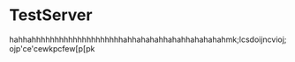 # TestServer
hahhahhhhhhhhhhhhhhhhhhhhahhahahahhahahhahahahahmk;lcsdoijncvioj;ojp'ce'cewkpcfew[p[pk
